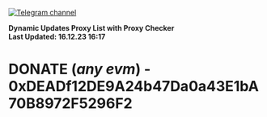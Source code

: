 [![Telegram channel](https://img.shields.io/endpoint?url=https://runkit.io/damiankrawczyk/telegram-badge/branches/master?url=https://t.me/n4z4v0d)](https://t.me/n4z4v0d) 

**Dynamic Updates Proxy List with Proxy Checker**  
**Last Updated: 16.12.23 16:17**

# DONATE (_any evm_) - 0xDEADf12DE9A24b47Da0a43E1bA70B8972F5296F2
